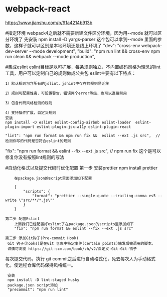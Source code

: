 # webpack-react
https://www.jianshu.com/p/91a4214b913b

#指定环境
 webpack4之后就不需要新建文件区分环境，因为用--mode 就可以区分环境了
 先安装
  npm install -D yargs-parser 
 这个包可以拿到--mode 里面的参数，这样子就可以区别是本地环境还是线上环境了
	"dev": "cross-env webpack-dev-server --mode development",
	"build": "npm run lint && cross-env npm run clean && webpack --mode production",

#集成eslint
	eslint目标是以可扩展，每条规则独立，不内置编码风格为理念的lint工具，用户可以定制自己的规则做成公共包
	eslint主要有以下特点：

	1）默认规则包含所有的jslint，jshint中存在的规则易迁移

	2）规则可配置性高，可设置警告，错误两个error等级，也可以直接禁用

	3）包含代码风格检测的规则

	4）支持插件扩展，自定义规则
	安装
	npm install -D eslint eslint-config-airbnb eslint-loader  eslint-plugin-import eslint-plugin-jsx-a11y eslint-plugin-react

	"lint": "npm run format && npm run fix &&  eslint --ext .js src",  //  检测你写的代码是否符合eslint的规则
  "fix": "npm run format && eslint --fix --ext .js src",  //  npm run fix 这个是可以修复你没有按照lint规则的写法

#自动化格式以及提交代码时优化配置
	第一步
		安装prettier
		npm install prettier

		在package.json的script里面添加如下配置

		{
			"scripts": {
				"format": "prettier --single-quote --trailing-comma es5 --write \"src/**/*.js\""
			}
		}

	第二步 配置Eslint
		上面我们已经配置好eslint了在package.json的scripts里添加如下
		"fix": "npm run format && eslint --fix --ext .js src"
	
	第三步 添加Git钩子(Pre-commit Hook)
	 Git 钩子(hooks)是在Git 仓库中特定事件(certain points)触发后被调用的脚本。
	 详情可浏览 https://git-scm.com/book/zh/v2/自定义-Git-Git-钩子
   每次提交代码，执行 git commit之后进行自动格式化，免去每次人为手动格式化，使远程仓库代码保持风格统一。
	 
	 安装
	 npm install -D lint-staged husky 
	 package.json script添加
	 "precommit": "npm run lint"